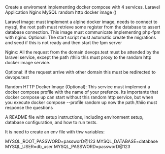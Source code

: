 Create a enviroment implementing docker compose with 4 services.
    Laravel Application
    Nginx
    MySQL
    random http docker image ()

Laravel image: must implement a alpine docker image, needs to connect to mysql, the root path must retrieve some register from the database to assert database connection. This image must communicate implementing php-fpm with nginx. Optional: The start script must automatic create the migrations and seed if this is not ready and then start the fpm server

Nginx: All the request from the domain devops.test must be attended by the laravel service, except the path /thiio this must proxy to the random http docker image service.

Optional: if the request arrive with other domain this must be redirected to devops.test

Random HTTP Docker Image (Optional): This service must implement a docker compose profile with the name of your prefence. Its importante that docker compose up can start without this random http service, but when you execute docker compose --profile random up now the path /thiio must response the questions



A README file with setup instructions, including environment setup, database configuration, and how to run tests.

It is need to create an env file with thw variables:

MYSQL_ROOT_PASSWORD=passworD@123
MYSQL_DATABASE=database
MYSQL_USER=db_user
MYSQL_PASSWORD=passworD@123
